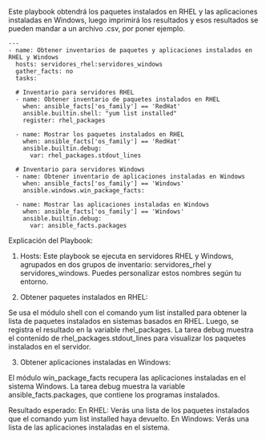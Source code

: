 Este playbook obtendrá los paquetes instalados en RHEL y las aplicaciones instaladas en Windows, luego imprimirá los resultados y esos resultados se pueden mandar a un archivo .csv, por poner ejemplo.

```
---
- name: Obtener inventarios de paquetes y aplicaciones instalados en RHEL y Windows
  hosts: servidores_rhel:servidores_windows
  gather_facts: no
  tasks:

  # Inventario para servidores RHEL
  - name: Obtener inventario de paquetes instalados en RHEL
    when: ansible_facts['os_family'] == 'RedHat'
    ansible.builtin.shell: "yum list installed"
    register: rhel_packages

  - name: Mostrar los paquetes instalados en RHEL
    when: ansible_facts['os_family'] == 'RedHat'
    ansible.builtin.debug:
      var: rhel_packages.stdout_lines

  # Inventario para servidores Windows
  - name: Obtener inventario de aplicaciones instaladas en Windows
    when: ansible_facts['os_family'] == 'Windows'
    ansible.windows.win_package_facts:

  - name: Mostrar las aplicaciones instaladas en Windows
    when: ansible_facts['os_family'] == 'Windows'
    ansible.builtin.debug:
      var: ansible_facts.packages
```


Explicación del Playbook:

1. Hosts:
Este playbook se ejecuta en servidores RHEL y Windows, agrupados en dos grupos de inventario: servidores_rhel y servidores_windows. Puedes personalizar estos nombres según tu entorno.

2. Obtener paquetes instalados en RHEL:

Se usa el módulo shell con el comando yum list installed para obtener la lista de paquetes instalados en sistemas basados en RHEL. Luego, se registra el resultado en la variable rhel_packages.
La tarea debug muestra el contenido de rhel_packages.stdout_lines para visualizar los paquetes instalados en el servidor.

3. Obtener aplicaciones instaladas en Windows:

 El módulo win_package_facts recupera las aplicaciones instaladas en el sistema Windows.
La tarea debug muestra la variable ansible_facts.packages, que contiene los programas instalados.

Resultado esperado:
En RHEL: Verás una lista de los paquetes instalados que el comando yum list installed haya devuelto.
En Windows: Verás una lista de las aplicaciones instaladas en el sistema.

